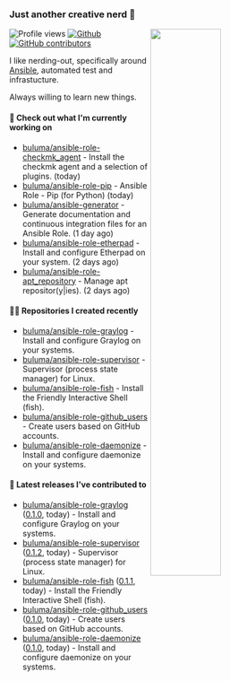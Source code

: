 ### Just another creative nerd 👋


![Profile views](https://gpvc.arturio.dev/buluma) <a href="https://gitstats.me/buluma">
  <img align="right" src="https://github-readme-stats.vercel.app/api?username=buluma&theme=gotham&show_icons=true" width="50%"/>
</a>
[![Github](https://img.shields.io/badge/-buluma-black?style=flat&labelColor=black&logo=github&logoColor=white&include_all_commits=true&count_private=true)](https://gitstats.me/buluma)
[![GitHub contributors](https://img.shields.io/github/contributors/buluma/badges.svg)](https://GitHub.com/buluma/badges/graphs/contributors/)

I like nerding-out, specifically around [Ansible](https://github.com/ansible/ansible), automated test and infrastucture.

Always willing to learn new things.

#### 👷 Check out what I'm currently working on

- [buluma/ansible-role-checkmk_agent](https://github.com/buluma/ansible-role-checkmk_agent) - Install the checkmk agent and a selection of plugins. (today)
- [buluma/ansible-role-pip](https://github.com/buluma/ansible-role-pip) - Ansible Role - Pip (for Python) (today)
- [buluma/ansible-generator](https://github.com/buluma/ansible-generator) - Generate documentation and continuous integration files for an Ansible Role. (1 day ago)
- [buluma/ansible-role-etherpad](https://github.com/buluma/ansible-role-etherpad) - Install and configure Etherpad on your system. (2 days ago)
- [buluma/ansible-role-apt_repository](https://github.com/buluma/ansible-role-apt_repository) - Manage apt repositor(y|ies). (2 days ago)

#### 👨‍💻 Repositories I created recently

- [buluma/ansible-role-graylog](https://github.com/buluma/ansible-role-graylog) - Install and configure Graylog on your systems.
- [buluma/ansible-role-supervisor](https://github.com/buluma/ansible-role-supervisor) - Supervisor (process state manager) for Linux.
- [buluma/ansible-role-fish](https://github.com/buluma/ansible-role-fish) - Install the Friendly Interactive Shell (fish).
- [buluma/ansible-role-github_users](https://github.com/buluma/ansible-role-github_users) - Create users based on GitHub accounts.
- [buluma/ansible-role-daemonize](https://github.com/buluma/ansible-role-daemonize) - Install and configure daemonize on your systems.

#### 🚀 Latest releases I've contributed to

- [buluma/ansible-role-graylog](https://github.com/buluma/ansible-role-graylog) ([0.1.0](https://github.com/buluma/ansible-role-graylog/releases/tag/0.1.0), today) - Install and configure Graylog on your systems.
- [buluma/ansible-role-supervisor](https://github.com/buluma/ansible-role-supervisor) ([0.1.2](https://github.com/buluma/ansible-role-supervisor/releases/tag/0.1.2), today) - Supervisor (process state manager) for Linux.
- [buluma/ansible-role-fish](https://github.com/buluma/ansible-role-fish) ([0.1.1](https://github.com/buluma/ansible-role-fish/releases/tag/0.1.1), today) - Install the Friendly Interactive Shell (fish).
- [buluma/ansible-role-github_users](https://github.com/buluma/ansible-role-github_users) ([0.1.0](https://github.com/buluma/ansible-role-github_users/releases/tag/0.1.0), today) - Create users based on GitHub accounts.
- [buluma/ansible-role-daemonize](https://github.com/buluma/ansible-role-daemonize) ([0.1.0](https://github.com/buluma/ansible-role-daemonize/releases/tag/0.1.0), today) - Install and configure daemonize on your systems.



